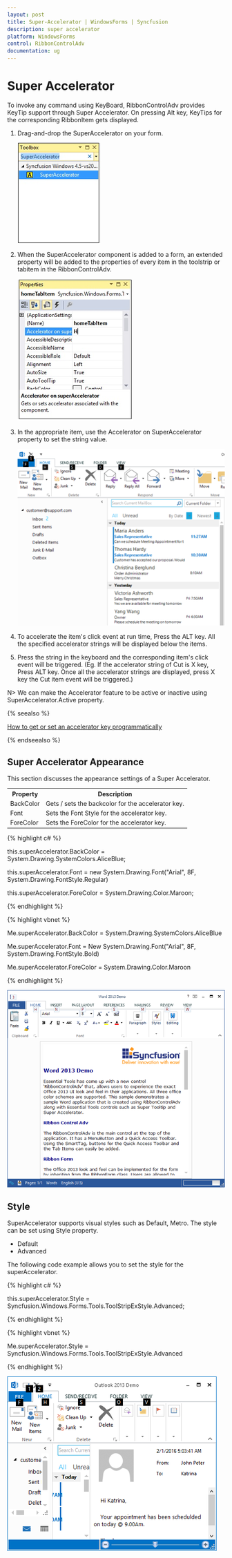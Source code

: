 ```yaml
---
layout: post
title: Super-Accelerator | WindowsForms | Syncfusion
description: super accelerator
platform: WindowsForms
control: RibbonControlAdv
documentation: ug
---
```


# Super Accelerator

To invoke any command using KeyBoard, RibbonControlAdv provides KeyTip support through Super Accelerator. On pressing Alt key, KeyTips for the corresponding RibbonItem gets displayed.

1. Drag-and-drop the SuperAccelerator on your form.

   ![](Super-Accelerator_images/Super-Accelerator_img1.jpeg)

2. When the SuperAccelerator component is added to a form, an extended property will be added to the properties of every item in the toolstrip or tabitem in the RibbonControlAdv.

   ![](Super-Accelerator_images/Super-Accelerator_img2.jpeg)

3. In the appropriate item, use the Accelerator on SuperAccelerator property to set the string value.

   ![](Super-Accelerator_images/Super-Accelerator_img2.png)

4. To accelerate the item's click event at run time, Press the ALT key. All the specified accelerator strings will be displayed below the items. 

5. Press the string in the keyboard and the corresponding item's click event will be triggered. (Eg. If the accelerator string of Cut is X key, Press ALT key. Once all the accelerator strings are displayed, press X key the Cut item event will be triggered.)

N> We can make the Accelerator feature to be active or inactive using SuperAccelerator.Active property.

{% seealso %}

[How to get or set an accelerator key programmatically](/windowsforms/ribboncontroladv/faq/super-accelerator/how-to-get-or-set-an-accelerator-key-programmatica.html)

{% endseealso %}


## Super Accelerator Appearance

This section discusses the appearance settings of a Super Accelerator.

<table>
<tr>
<th>
Property</th><th>
Description</th></tr>
<tr>
<td>
BackColor</td><td>
Gets / sets the backcolor for the accelerator key.</td></tr>
<tr>
<td>
Font</td><td>
Sets the Font Style for the accelerator key.</td></tr>
<tr>
<td>
ForeColor</td><td>
Sets the ForeColor for the accelerator key.</td></tr>
</table>



{% highlight c# %}

this.superAccelerator.BackColor = System.Drawing.SystemColors.AliceBlue;

this.superAccelerator.Font = new System.Drawing.Font("Arial", 8F, System.Drawing.FontStyle.Regular)

this.superAccelerator.ForeColor = System.Drawing.Color.Maroon;

{% endhighlight %}

{% highlight vbnet %}

Me.superAccelerator.BackColor = System.Drawing.SystemColors.AliceBlue

Me.superAccelerator.Font = New System.Drawing.Font("Arial", 8F, System.Drawing.FontStyle.Bold)

Me.superAccelerator.ForeColor = System.Drawing.Color.Maroon

{% endhighlight %}

![](Super-Accelerator_images/Super-Accelerator_img5.png) 

## Style

SuperAccelerator supports visual styles such as Default, Metro. The style can be set using Style property. 

* Default
* Advanced

The following code example allows you to set the style for the superAccelerator.


{% highlight c# %}

this.superAccelerator.Style = Syncfusion.Windows.Forms.Tools.ToolStripExStyle.Advanced;

{% endhighlight %}

{% highlight vbnet %}

Me.superAccelerator.Style = Syncfusion.Windows.Forms.Tools.ToolStripExStyle.Advanced

{% endhighlight %}

![](Super-Accelerator_images/Super-Accelerator_img6.png)